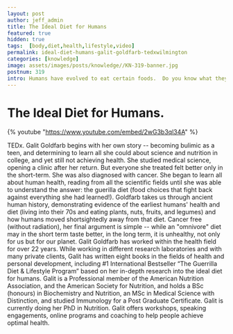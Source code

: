 ```yaml
---
layout: post
author: jeff_admin
title: The Ideal Diet for Humans
featured: true
hidden: true
tags:  [body,diet,health,lifestyle,video]
permalink: ideal-diet-humans-galit-goldfarb-tedxwilmington
categories: [knowledge]
image: assets/images/posts/knowledge//KN-319-banner.jpg
postnum: 319
intro: Humans have evolved to eat certain foods.  Do you know what they are?
---
```

# The Ideal Diet for Humans.

 {% youtube "https://www.youtube.com/embed/2wG3b3ql34A" %}

TEDx.  Galit Goldfarb begins with her own story -- becoming bulimic as a
teen, and determining to learn all she could about science and nutrition in
college, and yet still not achieving health.  She studied medical science,
opening a clinic after her return.  But everyone she treated felt better
only in the short-term.  She was also diagnosed with cancer.  She began to
learn all about human health, reading from all the scientific fields until
she was able to understand the answer: the guerilla diet (food choices that
fight back against everything she had learned!).  Goldfarb takes us through
ancient human history, demonstrating evidence of the earliest humans' health
and diet (living into their 70s and eating plants, nuts, fruits, and
legumes) and how humans moved shortsightedly away from that diet.  Cancer
free (without radiation), her final argument is simple -- while an
"omnivore" diet may in the short term taste better, in the long term, it is
unhealthy, not only for us but for our planet.  Galit Goldfarb has worked
within the health field for over 22 years.  While working in different
research laboratories and with many private clients, Galit has written eight
books in the fields of health and personal development, including #1
International Bestseller “The Guerrilla Diet & Lifestyle Program” based on
her in-depth research into the ideal diet for humans.  Galit is a
Professional member of the American Nutrition Association, and the American
Society for Nutrition, and holds a BSc (honours) in Biochemistry and
Nutrition, an MSc in Medical Science with Distinction, and studied
Immunology for a Post Graduate Certificate.  Galit is currently doing her
PhD in Nutrition.  Galit offers workshops, speaking engagements, online
programs and coaching to help people achieve optimal health.
